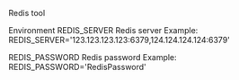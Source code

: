 Redis tool

Environment
REDIS_SERVER Redis server
Example:
REDIS_SERVER='123.123.123.123:6379,124.124.124.124:6379'

REDIS_PASSWORD Redis password
Example:
REDIS_PASSWORD='RedisPassword'